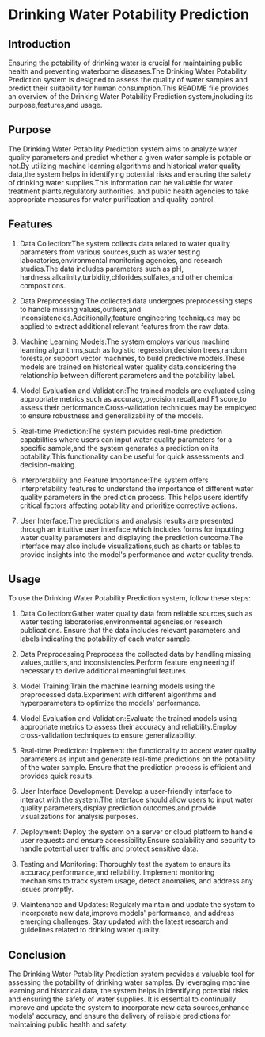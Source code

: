 
# Drinking Water Potability Prediction

## Introduction
Ensuring the potability of drinking water is crucial for maintaining public health and preventing waterborne diseases.The Drinking Water Potability Prediction system is designed to assess the quality of water samples and predict their suitability for human consumption.This README file provides an overview of the Drinking Water Potability Prediction system,including its purpose,features,and usage.

## Purpose
The Drinking Water Potability Prediction system aims to analyze water quality parameters and predict whether a given water sample is potable or not.By utilizing machine learning algorithms and historical water quality data,the system helps in identifying potential risks and ensuring the safety of drinking water supplies.This information can be valuable for water treatment plants,regulatory authorities, and public health agencies to take appropriate measures for water purification and quality control.

## Features
1. Data Collection:The system collects data related to water quality parameters from various sources,such as water testing laboratories,environmental monitoring agencies, and research studies.The data includes parameters such as pH, hardness,alkalinity,turbidity,chlorides,sulfates,and other chemical compositions.

2. Data Preprocessing:The collected data undergoes preprocessing steps to handle missing values,outliers,and inconsistencies.Additionally,feature engineering techniques may be applied to extract additional relevant features from the raw data.

3. Machine Learning Models:The system employs various machine learning algorithms,such as logistic regression,decision trees,random forests,or support vector machines, to build predictive models.These models are trained on historical water quality data,considering the relationship between different parameters and the potability label.

4. Model Evaluation and Validation:The trained models are evaluated using appropriate metrics,such as accuracy,precision,recall,and F1 score,to assess their performance.Cross-validation techniques may be employed to ensure robustness and generalizability of the models.

5. Real-time Prediction:The system provides real-time prediction capabilities where users can input water quality parameters for a specific sample,and the system generates a prediction on its potability.This functionality can be useful for quick assessments and decision-making.

6. Interpretability and Feature Importance:The system offers interpretability features to understand the importance of different water quality parameters in the prediction process. This helps users identify critical factors affecting potability and prioritize corrective actions.

7. User Interface:The predictions and analysis results are presented through an intuitive user interface,which includes forms for inputting water quality parameters and displaying the prediction outcome.The interface may also include visualizations,such as charts or tables,to provide insights into the model's performance and water quality trends.

## Usage
To use the Drinking Water Potability Prediction system, follow these steps:

1. Data Collection:Gather water quality data from reliable sources,such as water testing laboratories,environmental agencies,or research publications. Ensure that the data includes relevant parameters and labels indicating the potability of each water sample.

2. Data Preprocessing:Preprocess the collected data by handling missing values,outliers,and inconsistencies.Perform feature engineering if necessary to derive additional meaningful features.

3. Model Training:Train the machine learning models using the preprocessed data.Experiment with different algorithms and hyperparameters to optimize the models' performance.

4. Model Evaluation and Validation:Evaluate the trained models using appropriate metrics to assess their accuracy and reliability.Employ cross-validation techniques to ensure generalizability.

5. Real-time Prediction: Implement the functionality to accept water quality parameters as input and generate real-time predictions on the potability of the water sample. Ensure that the prediction process is efficient and provides quick results.

6. User Interface Development: Develop a user-friendly interface to interact with the system.The interface should allow users to input water quality parameters,display prediction outcomes,and provide visualizations for analysis purposes.

7. Deployment: Deploy the system on a server or cloud platform to handle user requests and ensure accessibility.Ensure scalability and security to handle potential user traffic and protect sensitive data.

8. Testing and Monitoring: Thoroughly test the system to ensure its accuracy,performance,and reliability. Implement monitoring mechanisms to track system usage, detect anomalies, and address any issues promptly.

9. Maintenance and Updates: Regularly maintain and update the system to incorporate new data,improve models' performance, and address emerging challenges. Stay updated with the latest research and guidelines related to drinking water quality.

## Conclusion
The Drinking Water Potability Prediction system provides a valuable tool for assessing the potability of drinking water samples. By leveraging machine learning and historical data, the system helps in identifying potential risks and ensuring the safety of water supplies. It is essential to continually improve and update the system to incorporate new data sources,enhance models' accuracy, and ensure the delivery of reliable predictions for maintaining public health and safety.
